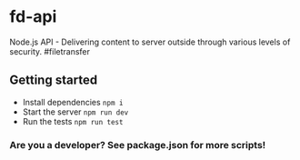 # fd-api
Node.js API - Delivering content to server outside through various levels of security. #filetransfer

## Getting started
- Install dependencies `npm i`
- Start the server `npm run dev`
- Run the tests `npm run test`

### Are you a developer? See package.json for more scripts!
